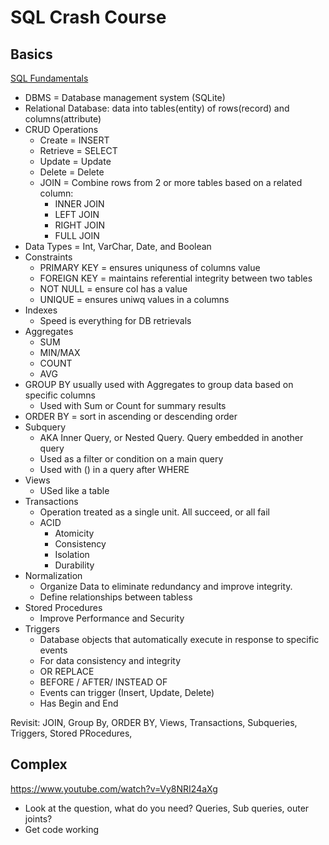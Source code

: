 # SQL Crash Course

## Basics

[SQL Fundamentals](https://www.youtube.com/watch?v=3s0lFtUrhSQ)

* DBMS = Database management system (SQLite)
* Relational Database: data into tables(entity) of rows(record) and columns(attribute)
* CRUD Operations
  * Create = INSERT
  * Retrieve = SELECT
  * Update = Update
  * Delete = Delete
  * JOIN = Combine rows from 2 or more tables based on a related column:
    * INNER JOIN
    * LEFT JOIN
    * RIGHT JOIN
    * FULL JOIN
* Data Types = Int, VarChar, Date, and Boolean
* Constraints
  * PRIMARY KEY = ensures uniquness of columns value
  * FOREIGN KEY = maintains referential integrity between two tables
  * NOT NULL = ensure col has a value
  * UNIQUE = ensures uniwq values in a columns
* Indexes
  * Speed is everything for DB retrievals
* Aggregates
  * SUM
  * MIN/MAX
  * COUNT
  * AVG
* GROUP BY usually used with Aggregates to group data based on specific columns
  * Used with Sum or Count for summary results
* ORDER BY = sort in ascending or descending order
* Subquery
  * AKA Inner Query, or Nested Query. Query embedded in another query
  * Used as a filter or condition on a main query
  * Used with () in a query after WHERE
* Views
  * USed like a table
* Transactions
  * Operation treated as a single unit. All succeed, or all fail
  * ACID
    * Atomicity
    * Consistency
    * Isolation
    * Durability
* Normalization
  * Organize Data to eliminate redundancy and improve integrity.
  * Define relationships between tabless
* Stored Procedures
  * Improve Performance and Security
* Triggers
  * Database objects that automatically execute in response to specific events
  * For data consistency and integrity
  * OR REPLACE
  * BEFORE / AFTER/ INSTEAD OF
  * Events can trigger (Insert, Update, Delete)
  * Has Begin and End

Revisit: JOIN, Group By, ORDER BY, Views, Transactions, Subqueries, Triggers, Stored PRocedures, 

## Complex

https://www.youtube.com/watch?v=Vy8NRI24aXg

* Look at the question, what do you need? Queries, Sub queries, outer joints?
* Get code working
